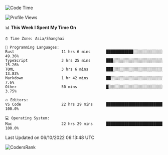 <!--START_SECTION:waka-->
![Code Time](http://img.shields.io/badge/Code%20Time-1%2C707%20hrs%2014%20mins-blue)

![Profile Views](http://img.shields.io/badge/Profile%20Views-6-blue)

📊 **This Week I Spent My Time On** 

```text
⌚︎ Time Zone: Asia/Shanghai

💬 Programming Languages: 
Rust                     11 hrs 6 mins       ████████████░░░░░░░░░░░░░   49.36% 
TypeScript               3 hrs 25 mins       ███░░░░░░░░░░░░░░░░░░░░░░   15.26% 
TOML                     3 hrs 6 mins        ███░░░░░░░░░░░░░░░░░░░░░░   13.83% 
Markdown                 1 hr 42 mins        ██░░░░░░░░░░░░░░░░░░░░░░░   7.6% 
Other                    50 mins             █░░░░░░░░░░░░░░░░░░░░░░░░   3.75%

🔥 Editors: 
VS Code                  22 hrs 29 mins      █████████████████████████   100.0%

💻 Operating System: 
Mac                      22 hrs 29 mins      █████████████████████████   100.0%

```


 Last Updated on 06/10/2022 06:13:48 UTC
<!--END_SECTION:waka-->

![CodersRank](https://cr-skills-chart-widget.azurewebsites.net/api/api?username=BugenZhao&padding=16&tooltip=true&branding=false&sort-by-score=true&skills=Rust%2C%20Swift%2C%20C%2C%20TypeScript%2C%20Java%2C%20Go%2C%20Dart%2C%20C%2B%2B%2C%20Python%2C%20Assembly%2C%20Shell%2C%20Kotlin)
